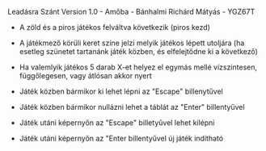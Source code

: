 ﻿Leadásra Szánt Version 1.0 - Amőba - Bánhalmi Richárd Mátyás - YGZ67T

- A zöld és a piros játékos felváltva következik (piros kezd)
- A játékmező körüli keret színe jelzi melyik játékos lépett utoljára (ha esetleg szünetet tartanánk játék közben, és elfelejtődne ki a következő)
- Ha valemlyik játékos 5 darab X-et helyez el egymás mellé vízszintesen, függőlegesen, vagy átlósan akkor nyert

- Játék közben bármikor ki lehet lépni az "Escape" billenytűvel
- Játék közben bármikor nullázni lehet a táblát az "Enter" billentyűvel
- Játék utáni képernyőn az "Escape" billetyűvel lehet kilépni
- Játék utáni képernyőn az "Enter billentyűvel új játék indítható
